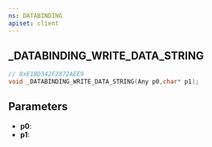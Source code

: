 ```yaml
---
ns: DATABINDING
apiset: client
---
```

## _DATABINDING_WRITE_DATA_STRING

```c
// 0xE1BD342F2872AEE9
void _DATABINDING_WRITE_DATA_STRING(Any p0,char* p1);
```


## Parameters
* **p0**:
* **p1**: